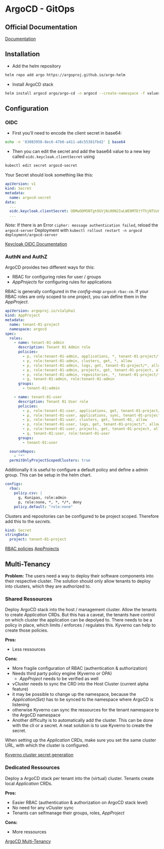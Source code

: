 # ArgoCD - GitOps

## Official Documentation

[Documentation](https://argo-cd.readthedocs.io/en/stable/)

## Installation

- Add the helm repository

```bash
helm repo add argo https://argoproj.github.io/argo-helm
```

- Install ArgoCD stack

```bash
helm install argocd argo/argo-cd -n argocd --create-namespace -f values.yml
```

## Configuration

### OIDC

- First you'll need to encode the client secret in base64:

```bash
echo -n '83083958-8ec6-47b0-a411-a8c55381fbd2' | base64
```

- Then you can edit the secret and add the base64 value to a new key called
  `oidc.keycloak.clientSecret` using

```bash
kubectl edit secret argocd-secret
```

Your Secret should look something like this:

```yaml
apiVersion: v1
kind: Secret
metadata:
  name: argocd-secret
data:
  ...
  oidc.keycloak.clientSecret: ODMwODM5NTgtOGVjNi00N2IwLWE0MTEtYThjNTUzODFmYmQy
  ...
```

_Note:_ If there is an Error `cipher: message authentication failed`, reload the
`argocd-server` Deployment with
`kubectl rollout restart -n argocd deployment/argocd-server`

[Keycloak OIDC Documentation](https://argo-cd.readthedocs.io/en/stable/operator-manual/user-management/keycloak/)

### AuthN and AuthZ

ArgoCD provides two different ways for this:

- RBAC for configuring roles for user / groups
- _AppProjects_ for configuring rules for applications

RBAC is generally configured in the _config-map_ `argocd-rbac-cm`. If your RBAC
roles are only scoped to one project, you can define them in the _AppProject_.

```yaml
apiVersion: argoproj.io/v1alpha1
kind: AppProject
metadata:
  name: tenant-01-project
  namespace: argocd
spec:
  roles:
    - name: tenant-01-admin
      description: Tenant 01 Admin role
      policies:
        - p, role:tenant-01-admin, applications, *, tenant-01-project/*, allow
        - p, role:tenant-01-admin, clusters, get, *, allow
        - p, role:tenant-01-admin, logs, get, tenant-01-project/*, allow
        - p, role:tenant-01-admin, projects, get, tenant-01-project, allow
        - p, role:tenant-01-admin, repositories, *, tenant-01-project/*, allow
        - g, tenant-01:admin, role:tenant-01-admin
      groups:
        - tenant-01:admin

    - name: tenant-01-user
      description: Tenant 01 User role
      policies:
        - p, role:tenant-01-user, applications, get, tenant-01-project/*, allow
        - p, role:tenant-01-user, applications, sync, tenant-01-project/*, allow
        - p, role:tenant-01-user, clusters, get, tenant-01, allow
        - p, role:tenant-01-user, logs, get, tenant-01-project/*, allow
        - p, role:tenant-01-user, projects, get, tenant-01-project, allow
        - g, tenant-01:user, role:tenant-01-user
      groups:
        - tenant-01:user

  sourceRepos:
    - "*"
  permitOnlyProjectScopedClusters: true
```

Additionally it is useful to configure a default policy and define a admin
group. This can be setup in the helm chart.

```yaml
configs:
  rbac:
    policy.csv: |
      g, Kunipas, role:admin
      p, role:none, *, *, */*, deny
    policy.default: "role:none"
```

Clusters and repositories can be configured to be project scoped. Therefore add
this to the _secrets_.

```yaml
kind: Secret
stringData:
  project: tenant-01-project
```

[RBAC policies](https://argo-cd.readthedocs.io/en/stable/operator-manual/rbac/)
[AppProjects](https://argo-cd.readthedocs.io/en/stable/user-guide/projects)

## Multi-Tenancy

**Problem:** The users need a way to deploy their software components into their
respective cluster. The solution should only allow tenants to deploy into
clusters, which they are authorized to.

### Shared Ressources

Deploy ArgoCD stack into the host / management cluster. Allow the tenants to
create _Application_ CRDs. But this has a caveat, the tenants have control on
which cluster the application can be depolyed to. There needs to be a policy in
place, which limits / enforces / regulates this. Kyverno can help to create
those policies.

**Pros:**

- Less ressources

**Cons:**

- More fragile configuration of RBAC (authentication & authorization)
- Needs third party policy engine (Kyverno or OPA)
  - _AppProject_ needs to be verified as well
- vCluster needs to sync the CRD into the Host Cluster (current alpha feature)
- it may be possible to change up the namespace, because the _Application(Set)_
  has to be synced to the namespace where ArgoCD is listening
- otherwise Kyverno can sync the ressources for the tenant namespace to the
  ArgoCD namespace
- Another difficulty is to automatically add the cluster. This can be done with
  the cli or a secret. A neat solution is to use Kyverno to create the secret.

When setting up the _Application_ CRDs, make sure you set the same cluster URL,
with which the cluster is configured.

[Kyverno cluster secret generation](https://piotrminkowski.com/2022/12/09/manage-multiple-kubernetes-clusters-with-argocd/)

### Dedicated Ressources

Deploy a ArgoCD stack per tenant into the (virtual) cluster. Tenants create
local _Application_ CRDs.

**Pros:**

- Easier RBAC (authentication & authorization on ArgoCD stack level)
- No need for any vCluster sync
- Tenants can selfmanage their groups, roles, _AppProject_

**Cons:**

- More ressources

[ArgoCD Multi-Tenancy](https://www.youtube.com/watch?v=HoVljPnJO1c)
